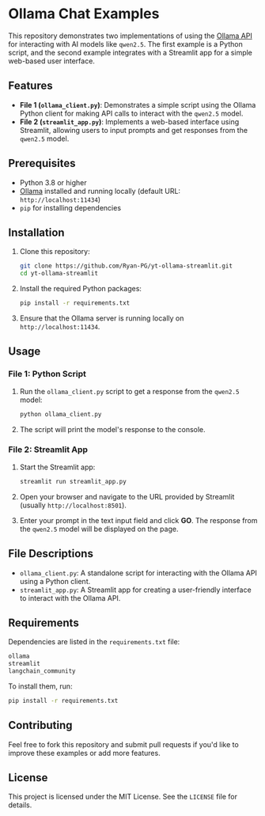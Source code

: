 # Ollama Chat Examples

This repository demonstrates two implementations of using the [Ollama API](https://ollama.ai/) for interacting with AI models like `qwen2.5`. The first example is a Python script, and the second example integrates with a Streamlit app for a simple web-based user interface.

## Features

- **File 1 (`ollama_client.py`)**: Demonstrates a simple script using the Ollama Python client for making API calls to interact with the `qwen2.5` model.
- **File 2 (`streamlit_app.py`)**: Implements a web-based interface using Streamlit, allowing users to input prompts and get responses from the `qwen2.5` model.

## Prerequisites

- Python 3.8 or higher
- [Ollama](https://ollama.ai/) installed and running locally (default URL: `http://localhost:11434`)
- `pip` for installing dependencies

## Installation

1. Clone this repository:
   ```bash
   git clone https://github.com/Ryan-PG/yt-ollama-streamlit.git
   cd yt-ollama-streamlit
   ```

2. Install the required Python packages:
   ```bash
   pip install -r requirements.txt
   ```

3. Ensure that the Ollama server is running locally on `http://localhost:11434`.

## Usage

### File 1: Python Script

1. Run the `ollama_client.py` script to get a response from the `qwen2.5` model:
   ```bash
   python ollama_client.py
   ```

2. The script will print the model's response to the console.

### File 2: Streamlit App

1. Start the Streamlit app:
   ```bash
   streamlit run streamlit_app.py
   ```

2. Open your browser and navigate to the URL provided by Streamlit (usually `http://localhost:8501`).

3. Enter your prompt in the text input field and click **GO**. The response from the `qwen2.5` model will be displayed on the page.

## File Descriptions

- `ollama_client.py`: A standalone script for interacting with the Ollama API using a Python client.
- `streamlit_app.py`: A Streamlit app for creating a user-friendly interface to interact with the Ollama API.

## Requirements

Dependencies are listed in the `requirements.txt` file:
```txt
ollama
streamlit
langchain_community
```

To install them, run:
```bash
pip install -r requirements.txt
```

## Contributing

Feel free to fork this repository and submit pull requests if you'd like to improve these examples or add more features.

## License

This project is licensed under the MIT License. See the `LICENSE` file for details.

